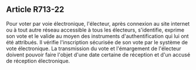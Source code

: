 Article R713-22
----
Pour voter par voie électronique, l'électeur, après connexion au site internet
ou à tout autre réseau accessible à tous les électeurs, s'identifie, exprime son
vote et le valide au moyen des instruments d'authentification qui lui ont été
attribués. Il vérifie l'inscription sécurisée de son vote par le système de vote
électronique. La transmission du vote et l'émargement de l'électeur doivent
pouvoir faire l'objet d'une date certaine de réception et d'un accusé de
réception électronique.
